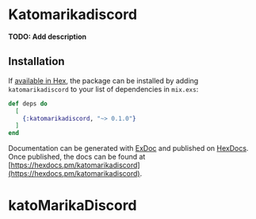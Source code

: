 # Katomarikadiscord

**TODO: Add description**

## Installation

If [available in Hex](https://hex.pm/docs/publish), the package can be installed
by adding `katomarikadiscord` to your list of dependencies in `mix.exs`:

```elixir
def deps do
  [
    {:katomarikadiscord, "~> 0.1.0"}
  ]
end
```

Documentation can be generated with [ExDoc](https://github.com/elixir-lang/ex_doc)
and published on [HexDocs](https://hexdocs.pm). Once published, the docs can
be found at [https://hexdocs.pm/katomarikadiscord](https://hexdocs.pm/katomarikadiscord).

# katoMarikaDiscord
